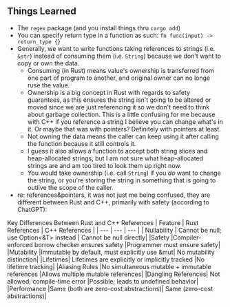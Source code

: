 ## Things Learned

 * The `regex` package (and you install things thru `cargo add`)
 * You can specify return type in a function as such: `fn func(input) -> return_type {}`
 * Generally, we want to write functions taking references to strings (i.e. `&str`) instead of consuming them (i.e. `String`) because we don't want to copy or own the data.
   * Consuming (in Rust) means value's ownership is transferred from one part of program to another, and original owner can no longe ruse the value.
   * Ownership is a big concept in Rust with regards to safety guarantees, as this ensures the string isn't going to be altered or moved since we are just referencing it so we don't need to think about garbage collection. This is a little confusing for me because with C++ if you reference a string I believe you can change what's in it. Or maybe that was with pointers? Definitely with pointers at least.
   * Not owning the data means the caller can keep using it after calling the function because it still controls it.
   * I guess it also allows a function to accept both string slices and heap-allocated strings, but I am not sure what heap-allocated strings are and am too tired to look them up right now.
   * You would take ownership (i.e. call `String`) if you *do* want to change the string, or you're storing the string in something that is going to outlive the scope of the caller.
 * re: references&pointers, it was not just me being confused, they are different between Rust and C++, primarily with safety (according to ChatGPT):

Key Differences Between Rust and C++ References
| Feature | Rust References	| C++ References |
| --- | --- | --- |
| Nullability | Cannot be null; use Option<&T> instead |	Cannot be null directly|
|Safety	|Compiler-enforced borrow checker ensures safety	|Programmer must ensure safety|
|Mutability	|Immutable by default, must explicitly use &mut|	No mutability distinction|
|Lifetimes|	Lifetimes are explicitly or implicitly tracked	|No lifetime tracking|
|Aliasing Rules	|No simultaneous mutable + immutable references	|Allows multiple mutable references|
|Dangling References|	Not allowed; compile-time error	|Possible; leads to undefined behavior|
|Performance	|Same (both are zero-cost abstractions)|	Same (zero-cost abstractions)|

